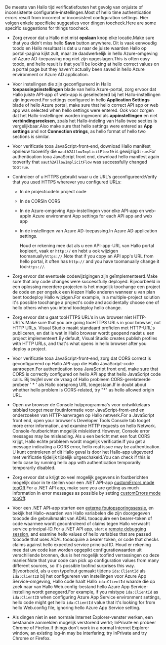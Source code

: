 <span data-ttu-id="3fcda-101">De meeste van Hallo tijd verificatiefouten het gevolg van onjuiste of inconsistente configuratie-instellingen.</span><span class="sxs-lookup"><span data-stu-id="3fcda-101">Most of hello time authentication errors result from incorrect or inconsistent configuration settings.</span></span> <span data-ttu-id="3fcda-102">Hier volgen enkele specifieke suggesties voor dingen toocheck.</span><span class="sxs-lookup"><span data-stu-id="3fcda-102">Here are some specific suggestions for things toocheck.</span></span>

* <span data-ttu-id="3fcda-103">Zorg ervoor dat u Hallo niet mist **opslaan** knop elke locatie.</span><span class="sxs-lookup"><span data-stu-id="3fcda-103">Make sure that you didn't miss hello **Save** button anywhere.</span></span> <span data-ttu-id="3fcda-104">Dit is vaak eenvoudig toodo en Hallo resultaat is dat u u naar de juiste waarden Hallo op portal-pagina kijkt zult, maar ze daadwerkelijk in hello Azure-omgeving of Azure AD-toepassing nog niet zijn opgeslagen.</span><span class="sxs-lookup"><span data-stu-id="3fcda-104">This is often easy toodo, and hello result is that you'll be looking at hello correct values on a portal page but they haven't actually been saved in hello Azure environment or Azure AD application.</span></span>
* <span data-ttu-id="3fcda-105">Voor instellingen die zijn geconfigureerd in Hallo **toepassingsinstellingen** blade van hello Azure-portal, zorg ervoor dat Hallo juiste API-app of web-app is geselecteerd bij het Hallo-instellingen zijn ingevoerd.</span><span class="sxs-lookup"><span data-stu-id="3fcda-105">For settings configured in hello **Application Settings** blade of hello Azure portal, make sure that hello correct API app or web app was selected when hello settings were entered.</span></span>  <span data-ttu-id="3fcda-106">Ook voor zorgen dat het Hallo-instellingen worden ingevoerd als **appinstellingen** en niet **verbindingsreeksen**, zoals het Hallo-indeling van Hallo twee secties is vergelijkbaar.</span><span class="sxs-lookup"><span data-stu-id="3fcda-106">Also make sure that hello settings were entered as **App settings** and not **Connection strings**, as hello format of hello two sections is similar.</span></span>
* <span data-ttu-id="3fcda-107">Voor verificatie tooa JavaScript-front-end, download Hallo manifest opnieuw tooverify die `oauth2AllowImplicitFlow` te is gewijzigd`true`.</span><span class="sxs-lookup"><span data-stu-id="3fcda-107">For authentication tooa JavaScript front end, download hello manifest again tooverify that `oauth2AllowImplicitFlow` was successfully changed too`true`.</span></span>
* <span data-ttu-id="3fcda-108">Controleer of u HTTPS gebruikt waar u de URL's geconfigureerd:</span><span class="sxs-lookup"><span data-stu-id="3fcda-108">Verify that you used HTTPS wherever you configured URLs:</span></span>
  
  * <span data-ttu-id="3fcda-109">In de projectcode</span><span class="sxs-lookup"><span data-stu-id="3fcda-109">In project code</span></span>
  * <span data-ttu-id="3fcda-110">In de CORS</span><span class="sxs-lookup"><span data-stu-id="3fcda-110">In CORS</span></span>
  * <span data-ttu-id="3fcda-111">In de Azure-omgeving App-instellingen voor elke API-app en web-app</span><span class="sxs-lookup"><span data-stu-id="3fcda-111">In Azure environment App settings for each API app and web app</span></span>
  * <span data-ttu-id="3fcda-112">In de instellingen van Azure AD-toepassing.</span><span class="sxs-lookup"><span data-stu-id="3fcda-112">In Azure AD application settings.</span></span>
    
    <span data-ttu-id="3fcda-113">Houd er rekening mee dat als u een API-app-URL van Hallo portal kopieert, vaak er `http://` en hebt u ook wijzigen toomanually`https://`.</span><span class="sxs-lookup"><span data-stu-id="3fcda-113">Note that if you copy an API app's URL from hello portal, it often has `http://` and you have toomanually change it too`https://`.</span></span>
* <span data-ttu-id="3fcda-114">Zorg ervoor dat eventuele codewijzigingen zijn geïmplementeerd.</span><span class="sxs-lookup"><span data-stu-id="3fcda-114">Make sure that any code changes were successfully deployed.</span></span> <span data-ttu-id="3fcda-115">Bijvoorbeeld in een oplossing meerdere projecten is het mogelijk toochange een project de code en per ongeluk een kiezen Hallo anderen wanneer u van plan bent toodeploy Hallo wijzigen.</span><span class="sxs-lookup"><span data-stu-id="3fcda-115">For example, in a multiple-project solution it's possible toochange a project's code and accidentally choose one of hello others when you intend toodeploy hello change.</span></span>
* <span data-ttu-id="3fcda-116">Zorg ervoor dat u gaat tooHTTPS URL's in uw browser niet HTTP-URL's.</span><span class="sxs-lookup"><span data-stu-id="3fcda-116">Make sure that you are going tooHTTPS URLs in your browser, not HTTP URLs.</span></span> <span data-ttu-id="3fcda-117">Visual Studio maakt standaard profielen met HTTP-URL's publiceren, en dat is wat in Hallo browser wordt geopend nadat u een project implementeert.</span><span class="sxs-lookup"><span data-stu-id="3fcda-117">By default, Visual Studio creates publish profiles with HTTP URLs, and that's what opens in hello browser after you deploy a project.</span></span>
* <span data-ttu-id="3fcda-118">Voor verificatie tooa JavaScript-front-end, zorg dat CORS correct is geconfigureerd op Hallo API-app die Hallo JavaScript-code aanroepen.</span><span class="sxs-lookup"><span data-stu-id="3fcda-118">For authentication tooa JavaScript front end, make sure that CORS is correctly configured on hello API app that hello JavaScript code calls.</span></span> <span data-ttu-id="3fcda-119">Bij twijfel over de vraag of Hallo probleem CORS-gerelateerde probeer ' * ' als Hallo oorsprong URL toegestaan.</span><span class="sxs-lookup"><span data-stu-id="3fcda-119">If in doubt about whether hello problem is CORS-related, try "*" as hello allowed origin URL.</span></span> 
* <span data-ttu-id="3fcda-120">Open uw browser de Console hulpprogramma's voor ontwikkelaars tabblad tooget meer foutinformatie voor JavaScript-front-end en onderzoeken van HTTP-aanvragen op Hallo netwerk.</span><span class="sxs-lookup"><span data-stu-id="3fcda-120">For a JavaScript front end, open your browser's Developer Tools Console tab tooget more error information, and examine HTTP requests on hello Network.</span></span> <span data-ttu-id="3fcda-121">Console-foutberichten mogelijk misleidend.</span><span class="sxs-lookup"><span data-stu-id="3fcda-121">However, Console error messages may be misleading.</span></span> <span data-ttu-id="3fcda-122">Als u een bericht met een fout CORS krijgt, Hallo echte probleem wordt mogelijk verificatie.</span><span class="sxs-lookup"><span data-stu-id="3fcda-122">If you get a message indicating a CORS error, hello real issue may be authentication.</span></span> <span data-ttu-id="3fcda-123">U kunt controleren of dit Hallo geval is door het Hallo-app uitgevoerd met verificatie tijdelijk tijdelijk uitgeschakeld.</span><span class="sxs-lookup"><span data-stu-id="3fcda-123">You can check if this is hello case by running hello app with authentication temporarily temporarily disabled.</span></span>
* <span data-ttu-id="3fcda-124">Zorg ervoor dat u krijgt zo veel mogelijk gegevens in foutberichten mogelijk door in te stellen voor een .NET API-app [customErrors mode tooOff](../articles/app-service-web/web-sites-dotnet-troubleshoot-visual-studio.md#remoteview).</span><span class="sxs-lookup"><span data-stu-id="3fcda-124">For a .NET API app, make sure you are getting as much information in error messages as possible by setting [customErrors mode tooOff](../articles/app-service-web/web-sites-dotnet-troubleshoot-visual-studio.md#remoteview).</span></span>
* <span data-ttu-id="3fcda-125">Voor een .NET API-app starten een [externe foutopsporingssessie](../articles/app-service-web/web-sites-dotnet-troubleshoot-visual-studio.md#remotedebug), en bekijk het Hallo-waarden van Hallo variabelen die zijn doorgegeven toocode die gebruikmaakt van ADAL tooacquire een bearer-token of code waarmee wordt gecontroleerd of claims tegen Hallo verwacht service principal-ID.</span><span class="sxs-lookup"><span data-stu-id="3fcda-125">For a .NET API app, start a [remote debugging session](../articles/app-service-web/web-sites-dotnet-troubleshoot-visual-studio.md#remotedebug), and examine hello values of hello variables that are passed toocode that uses ADAL tooacquire a bearer token, or code that checks claims against hello expected service principal ID.</span></span> <span data-ttu-id="3fcda-126">Houd er rekening mee dat uw code kan worden opgepikt configuratiewaarden uit verschillende bronnen, dus is het mogelijk toofind verrassingen op deze manier.</span><span class="sxs-lookup"><span data-stu-id="3fcda-126">Note that your code can pick up configuration values from many different sources, so it's possible toofind surprises this way.</span></span> <span data-ttu-id="3fcda-127">Bijvoorbeeld, als u een typefout gemaakt tijdens `ida:ClientId` als `ida:ClientID` bij het configureren van instellingen voor Azure App Service-omgeving, Hallo code haalt Hallo `ida:ClientId` waarde die op zoek naar van Hallo Web.config-bestand hello Azure App Service-instelling wordt genegeerd.</span><span class="sxs-lookup"><span data-stu-id="3fcda-127">For example, if you mistype `ida:ClientId` as `ida:ClientID` when configuring Azure App Service environment settings, hello code might get hello `ida:ClientId` value that it's looking for from hello Web.config file, ignoring hello Azure App Service setting.</span></span> 
* <span data-ttu-id="3fcda-128">Als dingen niet in een normale Internet Explorer-venster werken, een bestaande aanmelden mogelijk verstorend werkt; InPrivate en probeer Chrome of Firefox.</span><span class="sxs-lookup"><span data-stu-id="3fcda-128">If things don't work in a normal Internet Explorer window, an existing log-in may be interfering; try InPrivate and try Chrome or Firefox.</span></span>

